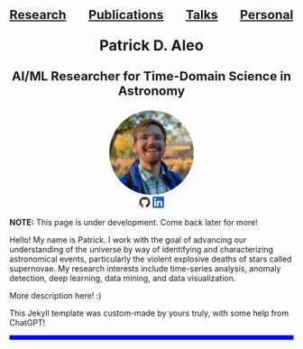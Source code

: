 <a href="publications.html" style="font-size:22px; font-weight: bold;">Research</a>&nbsp;&nbsp;&nbsp;&nbsp;&nbsp;&nbsp;&nbsp;&nbsp;&nbsp;&nbsp;<a href="publications.html" style="font-size:22px; font-weight: bold;">Publications</a>&nbsp;&nbsp;&nbsp;&nbsp;&nbsp;&nbsp;&nbsp;&nbsp;&nbsp;&nbsp;<a href="publications.html" style="font-size:22px; font-weight: bold;">Talks</a>&nbsp;&nbsp;&nbsp;&nbsp;&nbsp;&nbsp;&nbsp;&nbsp;&nbsp;&nbsp;<a href="publications.html" style="font-size:22px; font-weight: bold;">Personal</a>

<p style="text-align:center; font-size:26px; font-weight:bold;">Patrick D. Aleo</p>
<p style="text-align:center; font-size:22px; font-weight:bold;">AI/ML Researcher for Time-Domain Science in Astronomy</p>
<div style="text-align:center;">
  <img src="./images/headshot.JPG" width="150" height="150" style="border-radius:50%;" />
</div>
<div style="text-align:center;">
  <a href="https://github.com/patrickaleo"><img src="./images/github-mark.png" width="20" height="20" alt="Github Logo" title="Github" /></a> <a href="https://www.linkedin.com/in/patrickdaleo/"><img src="./images/linkedin-logo.png" width="20" height="20" alt="LinkedIn Logo" title="LinkedIn" /></a>
</div>

**NOTE:** This page is under development. Come back later for more!

Hello! My name is Patrick. I work with the goal of advancing our understanding of the universe by way of identifying and characterizing astronomical events, particularly the violent explosive deaths of stars called supernovae. My research interests include time-series analysis, anomaly detection, deep learning, data mining, and data visualization.

More description here! :) 


This Jekyll template was custom-made by yours truly, with some help from ChatGPT!
<div style="border-bottom: 8px solid #0000FF;"></div>
